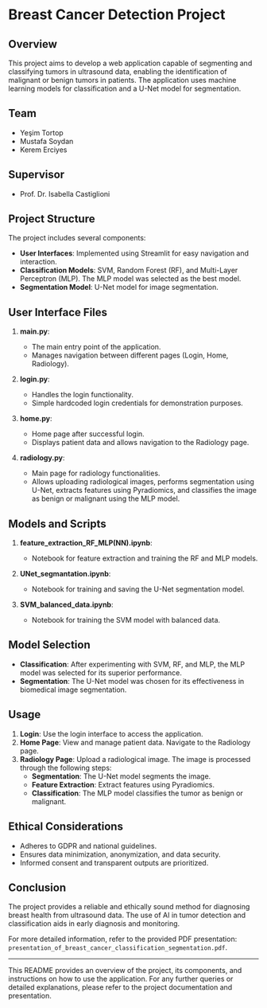 # Breast Cancer Detection Project

## Overview
This project aims to develop a web application capable of segmenting and classifying tumors in ultrasound data, enabling the identification of malignant or benign tumors in patients. The application uses machine learning models for classification and a U-Net model for segmentation.

## Team
- Yeşim Tortop
- Mustafa Soydan
- Kerem Erciyes

## Supervisor
- Prof. Dr. Isabella Castiglioni

## Project Structure
The project includes several components:
- **User Interfaces**: Implemented using Streamlit for easy navigation and interaction.
- **Classification Models**: SVM, Random Forest (RF), and Multi-Layer Perceptron (MLP). The MLP model was selected as the best model.
- **Segmentation Model**: U-Net model for image segmentation.

## User Interface Files
1. **main.py**:
    - The main entry point of the application.
    - Manages navigation between different pages (Login, Home, Radiology).

2. **login.py**:
    - Handles the login functionality.
    - Simple hardcoded login credentials for demonstration purposes.

3. **home.py**:
    - Home page after successful login.
    - Displays patient data and allows navigation to the Radiology page.

4. **radiology.py**:
    - Main page for radiology functionalities.
    - Allows uploading radiological images, performs segmentation using U-Net, extracts features using Pyradiomics, and classifies the image as benign or malignant using the MLP model.

## Models and Scripts
1. **feature_extraction_RF_MLP(NN).ipynb**:
    - Notebook for feature extraction and training the RF and MLP models.

2. **UNet_segmantation.ipynb**:
    - Notebook for training and saving the U-Net segmentation model.

3. **SVM_balanced_data.ipynb**:
    - Notebook for training the SVM model with balanced data.

## Model Selection
- **Classification**: After experimenting with SVM, RF, and MLP, the MLP model was selected for its superior performance.
- **Segmentation**: The U-Net model was chosen for its effectiveness in biomedical image segmentation.

## Usage
1. **Login**: Use the login interface to access the application.
2. **Home Page**: View and manage patient data. Navigate to the Radiology page.
3. **Radiology Page**: Upload a radiological image. The image is processed through the following steps:
    - **Segmentation**: The U-Net model segments the image.
    - **Feature Extraction**: Extract features using Pyradiomics.
    - **Classification**: The MLP model classifies the tumor as benign or malignant.

## Ethical Considerations
- Adheres to GDPR and national guidelines.
- Ensures data minimization, anonymization, and data security.
- Informed consent and transparent outputs are prioritized.

## Conclusion
The project provides a reliable and ethically sound method for diagnosing breast health from ultrasound data. The use of AI in tumor detection and classification aids in early diagnosis and monitoring.

For more detailed information, refer to the provided PDF presentation: `presentation_of_breast_cancer_classification_segmentation.pdf`.

---

This README provides an overview of the project, its components, and instructions on how to use the application. For any further queries or detailed explanations, please refer to the project documentation and presentation.
